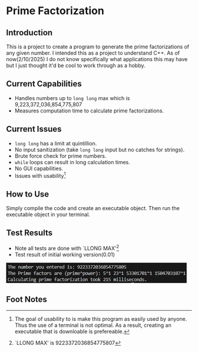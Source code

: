 # Prime Factorization

## Introduction 

This is a project to create a program to generate the prime factorizations of any given number. I intended this as a project to understand C++. As of now(2/10/2025) I do not know specifically what applications this may have but I just thought it'd be cool to work through as a hobby.

## Current Capabilities
* Handles numbers up to `long long` max which is 9,223,372,036,854,775,807 
* Measures computation time to calculate prime factorizations.

## Current Issues
* `long long` has a limit at quintillion.
* No input sanitization (take `long long` input but no catches for strings).
* Brute force check for prime numbers.
* `while` loops can result in long calculation times.
* No GUI capabilities.
* Issues with usability[^1]

## How to Use
Simply compile the code and create an executable object. Then run the executable object in your terminal. 

## Test Results
- Note all tests are done with `LLONG MAX'[^2]
- Test result of initial working version(0.01)

![alt text](images/Test01Result.jpg)

## Foot Notes
[^1]: The goal of usability to is make this program as easily used by anyone. Thus the use of a terminal is not optimal. As a result, creating an executable that is downloable is prefereable.

[^2]: `LLONG MAX' is 9223372036854775807
